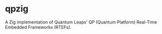 # qpzig

A Zig implementation of Quantum Leaps' QP (Quantum Platform) Real-Time Embedded Frameworks (RTEFs).
